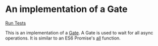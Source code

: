 # An implementation of a Gate

[Run Tests](gate.html)

This is an implementation of a [Gate](https://github.com/getify/You-Dont-Know-JS/blob/master/async%20%26%20performance/ch1.md).  A Gate is used to wait for all async operations.  It is similar to an ES6 Promise's [all](https://developer.mozilla.org/en-US/docs/Web/JavaScript/Reference/Global_Objects/Promise/all) function.
